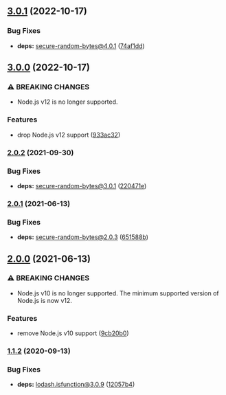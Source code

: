 ## [3.0.1](https://github.com/KenanY/find-prime/compare/3.0.0...3.0.1) (2022-10-17)


### Bug Fixes

* **deps:** secure-random-bytes@4.0.1 ([74af1dd](https://github.com/KenanY/find-prime/commit/74af1dd117f21803de9f4dc9b04f2ce6abcb9da1))

## [3.0.0](https://github.com/KenanY/find-prime/compare/2.0.2...3.0.0) (2022-10-17)


### ⚠ BREAKING CHANGES

* Node.js v12 is no longer supported.

### Features

* drop Node.js v12 support ([933ac32](https://github.com/KenanY/find-prime/commit/933ac32850ab45785765dbcec23bb190b5838430))

### [2.0.2](https://github.com/KenanY/find-prime/compare/2.0.1...2.0.2) (2021-09-30)


### Bug Fixes

* **deps:** secure-random-bytes@3.0.1 ([220471e](https://github.com/KenanY/find-prime/commit/220471ead0b75a761e0aabe77382251c004bec1e))

### [2.0.1](https://github.com/KenanY/find-prime/compare/2.0.0...2.0.1) (2021-06-13)


### Bug Fixes

* **deps:** secure-random-bytes@2.0.3 ([651588b](https://github.com/KenanY/find-prime/commit/651588b769bb39dc8d7cf76083afa1abec6e17c5))

## [2.0.0](https://github.com/KenanY/find-prime/compare/1.1.2...2.0.0) (2021-06-13)


### ⚠ BREAKING CHANGES

* Node.js v10 is no longer supported. The minimum
supported version of Node.js is now v12.

### Features

* remove Node.js v10 support ([9cb20b0](https://github.com/KenanY/find-prime/commit/9cb20b0d5d934d08ef06a4467fe8c0ad9fe65574))

### [1.1.2](https://github.com/KenanY/find-prime/compare/1.1.1...1.1.2) (2020-09-13)


### Bug Fixes

* **deps:** lodash.isfunction@3.0.9 ([12057b4](https://github.com/KenanY/find-prime/commit/12057b4679fe288b8cf2d3e25695de41e34b0f6a))
